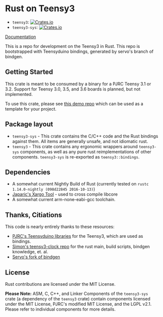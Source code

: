 # Rust on Teensy3

* `teensy3`: [![Crates.io](https://img.shields.io/crates/v/teensy3.svg)](https://crates.io/crates/teensy3)
* `teensy3-sys`: [![Crates.io](https://img.shields.io/crates/v/teensy3-sys.svg)](https://crates.io/crates/teensy3-sys)

[Documentation](https://docs.rs/crate/teensy3/)

This is a repo for development on the Teensy3 in Rust. This repo is bootstrapped
with Teensyduino bindings, generated by servo's branch of bindgen.

## Getting Started

This crate is meant to be consumed by a binary for a PJRC Teensy 3.1 or 3.2. Support for Teensy 3.0, 3.5, and 3.6 boards is planned, but not implemented.

To use this crate, please see [this demo repo](https://github.com/jamesmunns/teensy3-rs-demo) which can be used as a template for your project.


## Package layout

* `teensy3-sys` - This crate contains the C/C++ code and the Rust bindings against them. All items are generally unsafe, and not idiomatic rust.
* `teensy3` - This crate contains any ergonomic wrappers around `teensy3-sys` components, as well as any pure rust reimplementations of other components. `teensy3-sys` is re-exported as `teensy3::bindings`.

## Dependencies

* A somewhat current Nightly Build of Rust (currently tested on `rustc 1.14.0-nightly (098d22845 2016-10-13)`)
* [Japaric's Xargo Tool](https://github.com/japaric/xargo) - used to cross compile libcore
* A somewhat current arm-none-eabi-gcc toolchain.

## Thanks, Citiations

This code is nearly entirely thanks to these resources:

* [PJRC's Teensyduino libraries](https://github.com/PaulStoffregen/cores) for the Teensy3, which are used as bindings.
* [Simon's teensy3-clock repo](https://github.com/SimonSapin/teensy-clock) for the rust main, build scripts, bindgen knowledge, et. al.
* [Servo's fork of bindgen](https://github.com/servo/rust-bindgen)

## License

Rust contributions are licensed under the MIT License.

**Please Note:** ASM, C, C++, and Linker Components of the `teensy3-sys` crate (a dependency of the `teensy3` crate) contain components licensed under the MIT License, PJRC's modified MIT License, and the LGPL v2.1. Please refer to individual components for more details.
